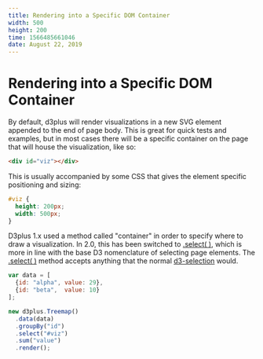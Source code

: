 ```yaml
---
title: Rendering into a Specific DOM Container
width: 500
height: 200
time: 1566485661046
date: August 22, 2019
---
```


[width]: 500
[height]: 200

# Rendering into a Specific DOM Container

By default, d3plus will render visualizations in a new SVG element appended to the end of page body. This is great for quick tests and examples, but in most cases there will be a specific container on the page that will house the visualization, like so:

```html
<div id="viz"></div>
```

This is usually accompanied by some CSS that gives the element specific positioning and sizing:

```css
#viz {
  height: 200px;
  width: 500px;
}
```

D3plus 1.x used a method called "container" in order to specify where to draw a visualization. In 2.0, this has been switched to [.select( )](http://d3plus.org/docs/#Viz.select), which is more in line with the base D3 nomenclature of selecting page elements. The [.select( )](http://d3plus.org/docs/#Viz.select) method accepts anything that the normal [d3-selection](https://github.com/d3/d3-selection#selecting-elements) would.

```js
var data = [
  {id: "alpha", value: 29},
  {id: "beta",  value: 10}
];

new d3plus.Treemap()
  .data(data)
  .groupBy("id")
  .select("#viz")
  .sum("value")
  .render();
```

